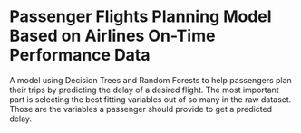 # Passenger Flights Planning Model Based on Airlines On-Time Performance Data
A model using Decision Trees and Random Forests to help passengers plan their trips by predicting the delay of a desired flight. The most important part is selecting the best fitting variables out of so many in the raw dataset. Those are the variables a passenger should provide to get a predicted delay. 

